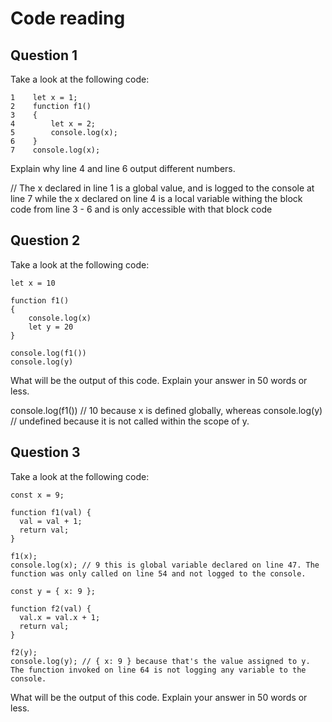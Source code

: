 # Code reading

## Question 1

Take a look at the following code:

```
1    let x = 1;
2    function f1()
3    {
4        let x = 2;
5        console.log(x);
6    }
7    console.log(x);
```

Explain why line 4 and line 6 output different numbers.

// The x declared in line 1 is a global value, and is logged to the console at line 7 while the x declared on line 4 is a local variable withing the block code from line 3 - 6 and is only accessible with that block code

## Question 2

Take a look at the following code:

```
let x = 10

function f1()
{
    console.log(x)
    let y = 20
}

console.log(f1())
console.log(y)
```

What will be the output of this code. Explain your answer in 50 words or less.

console.log(f1()) // 10 because x is defined globally, whereas console.log(y) // undefined because it is not called within the scope of y.

## Question 3

Take a look at the following code:

```
const x = 9;

function f1(val) {
  val = val + 1;
  return val;
}

f1(x);
console.log(x); // 9 this is global variable declared on line 47. The function was only called on line 54 and not logged to the console.

const y = { x: 9 };

function f2(val) {
  val.x = val.x + 1;
  return val;
}

f2(y);
console.log(y); // { x: 9 } because that's the value assigned to y. The function invoked on line 64 is not logging any variable to the console.
```

What will be the output of this code. Explain your answer in 50 words or less.
